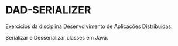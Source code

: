 # DAD-SERIALIZER

Exercícios da disciplina Desenvolvimento de Aplicações Distribuídas.

Serializar e Desserializar classes em Java.
